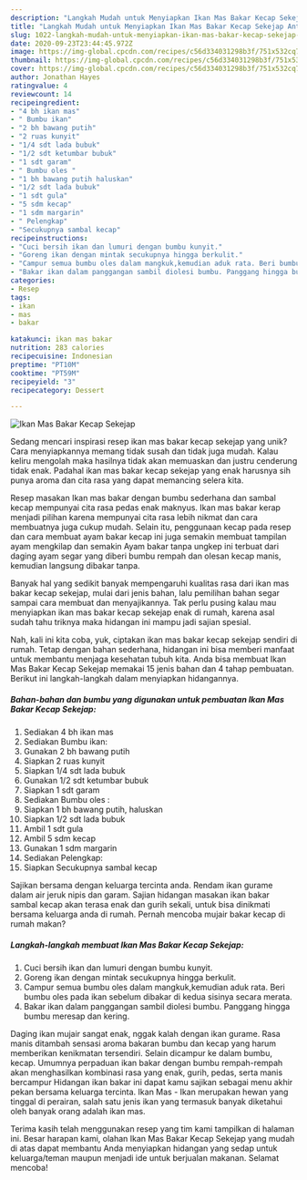 ```yaml
---
description: "Langkah Mudah untuk Menyiapkan Ikan Mas Bakar Kecap Sekejap Anti Gagal"
title: "Langkah Mudah untuk Menyiapkan Ikan Mas Bakar Kecap Sekejap Anti Gagal"
slug: 1022-langkah-mudah-untuk-menyiapkan-ikan-mas-bakar-kecap-sekejap-anti-gagal
date: 2020-09-23T23:44:45.972Z
image: https://img-global.cpcdn.com/recipes/c56d334031298b3f/751x532cq70/ikan-mas-bakar-kecap-sekejap-foto-resep-utama.jpg
thumbnail: https://img-global.cpcdn.com/recipes/c56d334031298b3f/751x532cq70/ikan-mas-bakar-kecap-sekejap-foto-resep-utama.jpg
cover: https://img-global.cpcdn.com/recipes/c56d334031298b3f/751x532cq70/ikan-mas-bakar-kecap-sekejap-foto-resep-utama.jpg
author: Jonathan Hayes
ratingvalue: 4
reviewcount: 14
recipeingredient:
- "4 bh ikan mas"
- " Bumbu ikan"
- "2 bh bawang putih"
- "2 ruas kunyit"
- "1/4 sdt lada bubuk"
- "1/2 sdt ketumbar bubuk"
- "1 sdt garam"
- " Bumbu oles "
- "1 bh bawang putih haluskan"
- "1/2 sdt lada bubuk"
- "1 sdt gula"
- "5 sdm kecap"
- "1 sdm margarin"
- " Pelengkap"
- "Secukupnya sambal kecap"
recipeinstructions:
- "Cuci bersih ikan dan lumuri dengan bumbu kunyit."
- "Goreng ikan dengan mintak secukupnya hingga berkulit."
- "Campur semua bumbu oles dalam mangkuk,kemudian aduk rata. Beri bumbu oles pada ikan sebelum dibakar di kedua sisinya secara merata."
- "Bakar ikan dalam panggangan sambil diolesi bumbu. Panggang hingga bumbu meresap dan kering."
categories:
- Resep
tags:
- ikan
- mas
- bakar

katakunci: ikan mas bakar 
nutrition: 283 calories
recipecuisine: Indonesian
preptime: "PT10M"
cooktime: "PT59M"
recipeyield: "3"
recipecategory: Dessert

---
```



![Ikan Mas Bakar Kecap Sekejap](https://img-global.cpcdn.com/recipes/c56d334031298b3f/751x532cq70/ikan-mas-bakar-kecap-sekejap-foto-resep-utama.jpg)

Sedang mencari inspirasi resep ikan mas bakar kecap sekejap yang unik? Cara menyiapkannya memang tidak susah dan tidak juga mudah. Kalau keliru mengolah maka hasilnya tidak akan memuaskan dan justru cenderung tidak enak. Padahal ikan mas bakar kecap sekejap yang enak harusnya sih punya aroma dan cita rasa yang dapat memancing selera kita.

Resep masakan Ikan mas bakar dengan bumbu sederhana dan sambal kecap mempunyai cita rasa pedas enak maknyus. Ikan mas bakar kerap menjadi pilihan karena mempunyai cita rasa lebih nikmat dan cara membuatnya juga cukup mudah. Selain itu, penggunaan kecap pada resep dan cara membuat ayam bakar kecap ini juga semakin membuat tampilan ayam mengkilap dan semakin Ayam bakar tanpa ungkep ini terbuat dari daging ayam segar yang diberi bumbu rempah dan olesan kecap manis, kemudian langsung dibakar tanpa.

Banyak hal yang sedikit banyak mempengaruhi kualitas rasa dari ikan mas bakar kecap sekejap, mulai dari jenis bahan, lalu pemilihan bahan segar sampai cara membuat dan menyajikannya. Tak perlu pusing kalau mau menyiapkan ikan mas bakar kecap sekejap enak di rumah, karena asal sudah tahu triknya maka hidangan ini mampu jadi sajian spesial.


Nah, kali ini kita coba, yuk, ciptakan ikan mas bakar kecap sekejap sendiri di rumah. Tetap dengan bahan sederhana, hidangan ini bisa memberi manfaat untuk membantu menjaga kesehatan tubuh kita. Anda bisa membuat Ikan Mas Bakar Kecap Sekejap memakai 15 jenis bahan dan 4 tahap pembuatan. Berikut ini langkah-langkah dalam menyiapkan hidangannya.

<!--inarticleads1-->

##### Bahan-bahan dan bumbu yang digunakan untuk pembuatan Ikan Mas Bakar Kecap Sekejap:

1. Sediakan 4 bh ikan mas
1. Sediakan  Bumbu ikan:
1. Gunakan 2 bh bawang putih
1. Siapkan 2 ruas kunyit
1. Siapkan 1/4 sdt lada bubuk
1. Gunakan 1/2 sdt ketumbar bubuk
1. Siapkan 1 sdt garam
1. Sediakan  Bumbu oles :
1. Siapkan 1 bh bawang putih, haluskan
1. Siapkan 1/2 sdt lada bubuk
1. Ambil 1 sdt gula
1. Ambil 5 sdm kecap
1. Gunakan 1 sdm margarin
1. Sediakan  Pelengkap:
1. Siapkan Secukupnya sambal kecap


Sajikan bersama dengan keluarga tercinta anda. Rendam ikan gurame dalam air jeruk nipis dan garam. Sajian hidangan masakan ikan bakar sambal kecap akan terasa enak dan gurih sekali, untuk bisa dinikmati bersama keluarga anda di rumah. Pernah mencoba mujair bakar kecap di rumah makan? 

<!--inarticleads2-->

##### Langkah-langkah membuat Ikan Mas Bakar Kecap Sekejap:

1. Cuci bersih ikan dan lumuri dengan bumbu kunyit.
1. Goreng ikan dengan mintak secukupnya hingga berkulit.
1. Campur semua bumbu oles dalam mangkuk,kemudian aduk rata. Beri bumbu oles pada ikan sebelum dibakar di kedua sisinya secara merata.
1. Bakar ikan dalam panggangan sambil diolesi bumbu. Panggang hingga bumbu meresap dan kering.


Daging ikan mujair sangat enak, nggak kalah dengan ikan gurame. Rasa manis ditambah sensasi aroma bakaran bumbu dan kecap yang harum memberikan kenikmatan tersendiri. Selain dicampur ke dalam bumbu, kecap. Umumnya perpaduan ikan bakar dengan bumbu rempah-rempah akan menghasilkan kombinasi rasa yang enak, gurih, pedas, serta manis bercampur Hidangan ikan bakar ini dapat kamu sajikan sebagai menu akhir pekan bersama keluarga tercinta. Ikan Mas - Ikan merupakan hewan yang tinggal di perairan, salah satu jenis ikan yang termasuk banyak diketahui oleh banyak orang adalah ikan mas. 

Terima kasih telah menggunakan resep yang tim kami tampilkan di halaman ini. Besar harapan kami, olahan Ikan Mas Bakar Kecap Sekejap yang mudah di atas dapat membantu Anda menyiapkan hidangan yang sedap untuk keluarga/teman maupun menjadi ide untuk berjualan makanan. Selamat mencoba!
